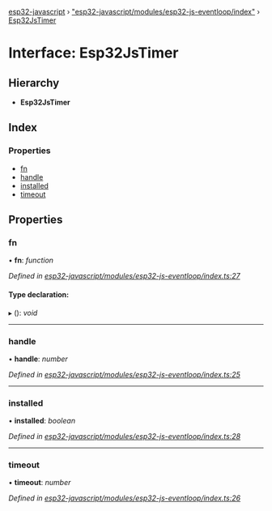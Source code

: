 [esp32-javascript](../README.md) › ["esp32-javascript/modules/esp32-js-eventloop/index"](../modules/_esp32_javascript_modules_esp32_js_eventloop_index_.md) › [Esp32JsTimer](_esp32_javascript_modules_esp32_js_eventloop_index_.esp32jstimer.md)

# Interface: Esp32JsTimer

## Hierarchy

* **Esp32JsTimer**

## Index

### Properties

* [fn](_esp32_javascript_modules_esp32_js_eventloop_index_.esp32jstimer.md#fn)
* [handle](_esp32_javascript_modules_esp32_js_eventloop_index_.esp32jstimer.md#handle)
* [installed](_esp32_javascript_modules_esp32_js_eventloop_index_.esp32jstimer.md#installed)
* [timeout](_esp32_javascript_modules_esp32_js_eventloop_index_.esp32jstimer.md#timeout)

## Properties

###  fn

• **fn**: *function*

*Defined in [esp32-javascript/modules/esp32-js-eventloop/index.ts:27](https://github.com/marcelkottmann/esp32-javascript/blob/22ffb3d/components/esp32-javascript/modules/esp32-js-eventloop/index.ts#L27)*

#### Type declaration:

▸ (): *void*

___

###  handle

• **handle**: *number*

*Defined in [esp32-javascript/modules/esp32-js-eventloop/index.ts:25](https://github.com/marcelkottmann/esp32-javascript/blob/22ffb3d/components/esp32-javascript/modules/esp32-js-eventloop/index.ts#L25)*

___

###  installed

• **installed**: *boolean*

*Defined in [esp32-javascript/modules/esp32-js-eventloop/index.ts:28](https://github.com/marcelkottmann/esp32-javascript/blob/22ffb3d/components/esp32-javascript/modules/esp32-js-eventloop/index.ts#L28)*

___

###  timeout

• **timeout**: *number*

*Defined in [esp32-javascript/modules/esp32-js-eventloop/index.ts:26](https://github.com/marcelkottmann/esp32-javascript/blob/22ffb3d/components/esp32-javascript/modules/esp32-js-eventloop/index.ts#L26)*
